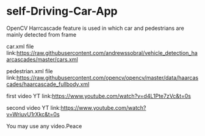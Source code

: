# self-Driving-Car-App
OpenCV Harrcascade feature is used in which car and pedestrians are mainly detected from frame


car.xml file link:https://raw.githubusercontent.com/andrewssobral/vehicle_detection_haarcascades/master/cars.xml

pedestrian.xml file link:https://raw.githubusercontent.com/opencv/opencv/master/data/haarcascades/haarcascade_fullbody.xml

first video YT link:https://www.youtube.com/watch?v=d4L1Pte7zVc&t=0s

second video YT link:https://www.youtube.com/watch?v=WriuvU1rXkc&t=0s

You may use any video.Peace
